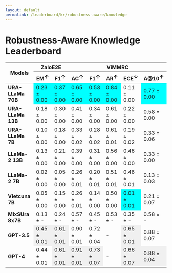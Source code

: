 ```yaml
---
layout: default
permalink: /leaderboard/kr/robustness-aware/knowledge
---
```

# Robustness-Aware Knowledge Leaderboard

<table class="table table-bordered table-sm w-100 dtHorizontalTable" cellspacing="0">
    <thead>
        <tr>
            <th rowspan="2" class="text-center align-middle"><b>Models</b></th>
            <th colspan="2" class="text-center"><b>ZaloE2E</b></th>
            <th colspan="5" class="text-center"><b>ViMMRC</b></th>
        </tr>
        <tr>
            <th class="text-center"><b>EM<span style="vertical-align: super;">↑</span></b></th>
            <th class="text-center"><b>F1<span style="vertical-align: super;">↑</span></b></th>
            <th class="text-center"><b>AC<span style="vertical-align: super;">↑</span></b></th>
            <th class="text-center"><b>F1<span style="vertical-align: super;">↑</span></b></th>
            <th class="text-center"><b>AR<span style="vertical-align: super;">↑</span></b></th>
            <th class="text-center"><b>ECE<span style="vertical-align: super;">↓</span></b></th>
            <th class="text-center"><b>A@10<span style="vertical-align: super;">↑</span></b></th>
        </tr>
    </thead>
    <tbody>
        <tr>
            <td class="text-center"><b>URA-LLaMa 70B</b></td>
            <td class="text-center" style="background-color: cyan;">0.23 ± 0.00</td>
            <td class="text-center" style="background-color: cyan;">0.37 ± 0.00</td>
            <td class="text-center" style="background-color: cyan;">0.65 ± 0.00</td>
            <td class="text-center" style="background-color: cyan;">0.53 ± 0.00</td>
            <td class="text-center" style="background-color: cyan;">0.84 ± 0.00</td>
            <td class="text-center">0.11 ± 0.00</td>
            <td class="text-center" style="background-color: cyan;">0.77 ± 0.00</td>
        </tr>
        <tr>
            <td class="text-center"><b>URA-LLaMa 13B</b></td>
            <td class="text-center">0.18 ± 0.00</td>
            <td class="text-center">0.30 ± 0.00</td>
            <td class="text-center">0.41 ± 0.00</td>
            <td class="text-center">0.34 ± 0.00</td>
            <td class="text-center">0.61 ± 0.00</td>
            <td class="text-center">0.22 ± 0.00</td>
            <td class="text-center">0.58 ± 0.00</td>
        </tr>
        <tr>
            <td class="text-center"><b>URA-LLaMa 7B</b></td>
            <td class="text-center">0.10 ± 0.00</td>
            <td class="text-center">0.18 ± 0.00</td>
            <td class="text-center">0.33 ± 0.02</td>
            <td class="text-center">0.28 ± 0.02</td>
            <td class="text-center">0.61 ± 0.01</td>
            <td class="text-center">0.19 ± 0.02</td>
            <td class="text-center">0.33 ± 0.06</td>
        </tr>
        <tr>
            <td class="text-center"><b>LLaMa-2 13B</b></td>
            <td class="text-center">0.13 ± 0.00</td>
            <td class="text-center">0.21 ± 0.00</td>
            <td class="text-center">0.39 ± 0.00</td>
            <td class="text-center">0.31 ± 0.00</td>
            <td class="text-center">0.56 ± 0.00</td>
            <td class="text-center">0.46 ± 0.00</td>
            <td class="text-center">0.33 ± 0.00</td>
        </tr>
        <tr>
            <td class="text-center"><b>LLaMa-2 7B</b></td>
            <td class="text-center">0.02 ± 0.00</td>
            <td class="text-center">0.05 ± 0.00</td>
            <td class="text-center">0.26 ± 0.01</td>
            <td class="text-center">0.20 ± 0.01</td>
            <td class="text-center">0.51 ± 0.01</td>
            <td class="text-center">0.46 ± 0.01</td>
            <td class="text-center">0.13 ± 0.03</td>
        </tr>
        <tr>
            <td class="text-center"><b>Vietcuna 7B</b></td>
            <td class="text-center">0.05 ± 0.00</td>
            <td class="text-center">0.15 ± 0.00</td>
            <td class="text-center">0.26 ± 0.01</td>
            <td class="text-center">0.14 ± 0.00</td>
            <td class="text-center">0.50 ± 0.00</td>
            <td class="text-center" style="background-color: cyan;">0.01 ± 0.01</td>
            <td class="text-center">0.21 ± 0.07</td>
        </tr>
        <tr>
            <td class="text-center"><b>MixSUra 8x7B</b></td>
            <td class="text-center">0.13 ± -</td>
            <td class="text-center">0.24 ± -</td>
            <td class="text-center">0.57 ± -</td>
            <td class="text-center">0.45 ± -</td>
            <td class="text-center">0.53 ± -</td>
            <td class="text-center">0.35 ± -</td>
            <td class="text-center">0.58 ± -</td>
        </tr>
        <tr>
            <td class="text-center"><b>GPT-3.5</b></td>
            <td class="text-center" style="background-color: #f0f0f0;">0.45 ± 0.01</td>
            <td class="text-center" style="background-color: #f0f0f0;">0.61 ± 0.01</td>
            <td class="text-center">0.90 ± 0.01</td>
            <td class="text-center">0.72 ± 0.04</td>
            <td class="text-center">-</td>
            <td class="text-center" style="background-color: #f0f0f0;">0.65 ± 0.01</td>
            <td class="text-center">0.88 ± 0.07</td>
        </tr>
        <tr>
            <td class="text-center"><b>GPT-4</b></td>
            <td class="text-center">0.44 ± 0.01</td>
            <td class="text-center" style="background-color: #f0f0f0;">0.61 ± 0.01</td>
            <td class="text-center" style="background-color: #f0f0f0;">0.91 ± 0.01</td>
            <td class="text-center" style="background-color: #f0f0f0;">0.73 ± 0.07</td>
            <td class="text-center">-</td>
            <td class="text-center" style="background-color: #f0f0f0;">0.66 ± 0.07</td>
            <td class="text-center" style="background-color: #f0f0f0;">0.88 ± 0.04</td>
        </tr>
    </tbody>
</table>
